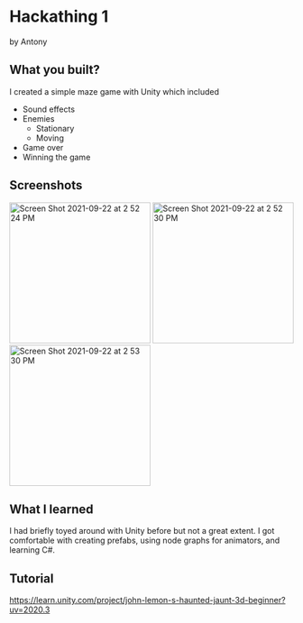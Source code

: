 # Hackathing 1 
by Antony

## What you built?

I created a simple maze game with Unity which included

* Sound effects
* Enemies
  * Stationary 
  * Moving 
* Game over
* Winning the game

##  Screenshots 
<img width="250" alt="Screen Shot 2021-09-22 at 2 52 24 PM" src="https://user-images.githubusercontent.com/59710582/134405201-348b3d6d-d313-4866-940b-3e449dc3095e.png">
<img width="250" alt="Screen Shot 2021-09-22 at 2 52 30 PM" src="https://user-images.githubusercontent.com/59710582/134405238-6811198d-343c-4d26-bd7e-875879905435.png">
<img width="250" alt="Screen Shot 2021-09-22 at 2 53 30 PM" src="https://user-images.githubusercontent.com/59710582/134405314-34d468db-87da-46fb-979d-f2e2bb358923.png">


## What I learned

I had briefly toyed around with Unity before but not a great extent. I got comfortable with creating prefabs, using node graphs for animators, and learning C#.

## Tutorial 
https://learn.unity.com/project/john-lemon-s-haunted-jaunt-3d-beginner?uv=2020.3


